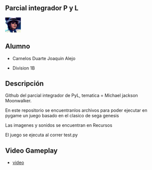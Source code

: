 ##  Parcial integrador P y L
![pygame](Recursos\icono1.png)



## Alumno
- Carnelos Duarte Joaquin Alejo

-  Division 1B


## Descripción
Github del parcial integrador de PyL, tematica = Michael jackson Moonwalker.

En este repositorio se encuentranlos archivos para poder ejecutar en pygame un juego basado en el clasico de sega genesis

Las imagenes y sonidos se encuentran en Recursos

El juego se ejecuta al correr test.py



## Video Gameplay
- [video](https://www.youtube.com/watch?v=XPP2pTKceg8)

